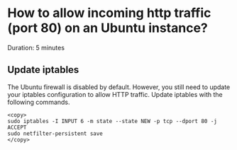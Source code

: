 # How to allow incoming http traffic (port 80) on an Ubuntu instance?
Duration: 5 minutes

## Update iptables

The Ubuntu firewall is disabled by default. However, you still need to update your iptables configuration to allow HTTP traffic. Update iptables with the following commands.

```
<copy>
sudo iptables -I INPUT 6 -m state --state NEW -p tcp --dport 80 -j ACCEPT
sudo netfilter-persistent save
</copy>
```


